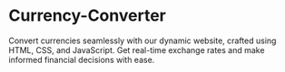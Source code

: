 # Currency-Converter
Convert currencies seamlessly with our dynamic website, crafted using HTML, CSS, and JavaScript. 
Get real-time exchange rates and make informed financial decisions with ease.
